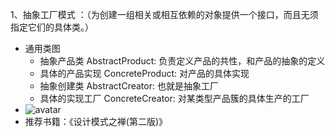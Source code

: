 1、抽象工厂模式
     ：（为创建一组相关或相互依赖的对象提供一个接口，而且无须指定它们的具体类。）
+   通用类图
    -   抽象产品类 AbstractProduct:
        负责定义产品的共性，和产品的抽象的定义
    -   具体的产品实现 ConcreteProduct:
        对产品的具体实现
    -   抽象创建类 AbstractCreator:
        也就是抽象工厂
    -   具体的实现工厂 ConcreteCreator:
        对某类型产品簇的具体生产的工厂
+    ![avatar](http://note.youdao.com/noteshare?id=69bda5178a810c8c93bd69fdcbdb09fe&sub=93D7C71718334344AC227CCCE288EB5C)
+   推荐书籍：《设计模式之禅(第二版)》